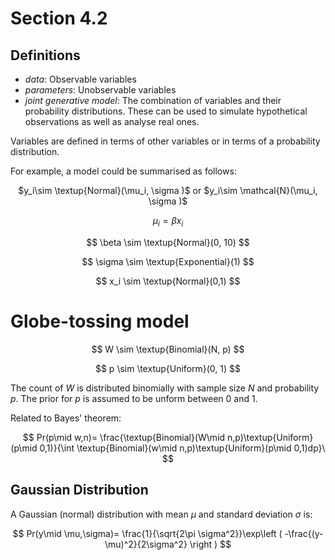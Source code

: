 # Section 4.2

## Definitions

- *data*: Observable variables
- *parameters*: Unobservable variables
- *joint generative model*: The combination of variables and their probability distributions. These can be used to simulate hypothetical observations as well as analyse real ones.

Variables are defined in terms of other variables or in terms of a probability distribution.

For example, a model could be summarised as follows:

<p align="center">$y_i\sim \textup{Normal}(\mu_i, \sigma )$ or $y_i\sim \mathcal{N}(\mu_i, \sigma )$</p>

$$ \mu_i = \beta x_i $$

$$ \beta \sim \textup{Normal}(0, 10) $$

$$ \sigma \sim \textup{Exponential}(1) $$

$$ x_i \sim \textup{Normal}(0,1) $$

# Globe-tossing model

$$ W \sim \textup{Binomial}(N, p) $$

$$ p \sim \textup{Uniform}(0, 1) $$

The count of $W$ is distributed binomially with sample size $N$ and probability $p$.
The prior for $p$ is assumed to be unform between 0 and 1.

Related to Bayes' theorem:

$$ Pr(p\mid w,n)= \frac{\textup{Binomial}(W\mid n,p)\textup{Uniform}(p\mid 0,1)}{\int \textup{Binomial}(w\mid n,p)\textup{Uniform}(p\mid 0,1)dp}\ $$

## Gaussian Distribution

A Gaussian (normal) distribution with mean $\mu$ and standard deviation $\sigma$ is:

$$ Pr(y\mid \mu,\sigma)= \frac{1}{\sqrt{2\pi \sigma^2}}\exp\left ( -\frac{(y-\mu)^2}{2\sigma^2} \right ) $$